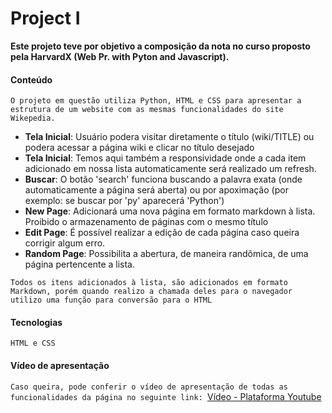 # Project I

**Este projeto teve por objetivo a composição da nota no curso proposto pela HarvardX (Web Pr. with Pyton and Javascript).**

#### Conteúdo

``O projeto em questão utiliza Python, HTML e CSS para apresentar a estrutura de um website com as mesmas funcionalidades do site Wikepedia.``
* **Tela Inicial**: Usuário podera visitar diretamente o título (wiki/TITLE) ou podera acessar a página wiki e clicar no título desejado
* **Tela Inicial**: Temos aqui também a responsividade onde a cada item adicionado em nossa lista automaticamente será realizado um refresh.
* **Buscar**: O botão 'search' funciona buscando a palavra exata (onde automaticamente a página será aberta) ou por apoximação (por exemplo: se buscar por 'py' aparecerá 'Python')
* **New Page**: Adicionará uma nova página em formato markdown à lista. Proibido o armazenamento de páginas com o mesmo título
* **Edit Page**: É possível realizar a edição de cada página caso queira corrigir algum erro.
* **Random Page**: Possibilita a abertura, de maneira randômica, de uma página pertencente a lista.

``Todos os itens adicionados à lista, são adicionados em formato Markdown, porém quando realizo a chamada deles para o navegador utilizo uma função para conversão para o HTML``

#### Tecnologias 
``HTML e CSS``

#### Vídeo de apresentação
``Caso queira, pode conferir o vídeo de apresentação de todas as funcionalidades da página no seguinte link: ``[Vídeo - Plataforma Youtube](https://www.youtube.com/watch?v=HiXmOUPfm1U)
